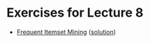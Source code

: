 # Exercises for Lecture 8

  * [Frequent Itemset Mining](exercise-8-fp.pdf) ([solution](exercise-8-fp-sol.pdf))
